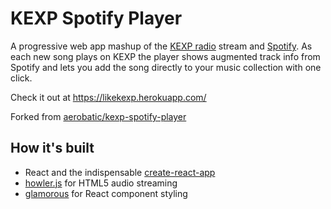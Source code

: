 # KEXP Spotify Player

A progressive web app mashup of the [KEXP radio](http://www.kexp.org) stream and [Spotify](https://www.spotify.com). As each new song plays on KEXP the player shows augmented track info from Spotify and lets you add the song directly to your music collection with one click.

Check it out at https://likekexp.herokuapp.com/

Forked from [aerobatic/kexp-spotify-player](https://github.com/aerobatic/kexp-spotify-player)

## How it's built

* React and the indispensable [create-react-app](https://github.com/facebookincubator/create-react-app)
* [howler.js](https://howlerjs.com/) for HTML5 audio streaming
* [glamorous](https://github.com/paypal/glamorous) for React component styling